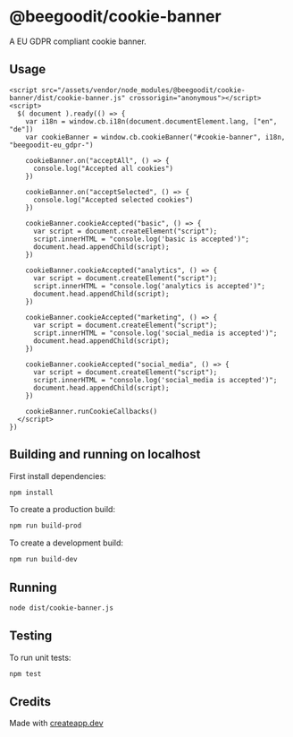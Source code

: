 # @beegoodit/cookie-banner

A EU GDPR compliant cookie banner.

## Usage

```
<script src="/assets/vendor/node_modules/@beegoodit/cookie-banner/dist/cookie-banner.js" crossorigin="anonymous"></script>
<script>
  $( document ).ready(() => {
    var i18n = window.cb.i18n(document.documentElement.lang, ["en", "de"])
    var cookieBanner = window.cb.cookieBanner("#cookie-banner", i18n, "beegoodit-eu_gdpr-")

    cookieBanner.on("acceptAll", () => {
      console.log("Accepted all cookies")
    })

    cookieBanner.on("acceptSelected", () => {
      console.log("Accepted selected cookies")
    })              

    cookieBanner.cookieAccepted("basic", () => {
      var script = document.createElement("script");
      script.innerHTML = "console.log('basic is accepted')";
      document.head.appendChild(script);
    })

    cookieBanner.cookieAccepted("analytics", () => {
      var script = document.createElement("script");
      script.innerHTML = "console.log('analytics is accepted')";
      document.head.appendChild(script);
    })

    cookieBanner.cookieAccepted("marketing", () => {
      var script = document.createElement("script");
      script.innerHTML = "console.log('social_media is accepted')";
      document.head.appendChild(script);
    })
      
    cookieBanner.cookieAccepted("social_media", () => {
      var script = document.createElement("script");
      script.innerHTML = "console.log('social_media is accepted')";
      document.head.appendChild(script);
    })

    cookieBanner.runCookieCallbacks()
  </script>
})
```

## Building and running on localhost

First install dependencies:

```sh
npm install
```

To create a production build:

```sh
npm run build-prod
```

To create a development build:

```sh
npm run build-dev
```

## Running

```sh
node dist/cookie-banner.js
```

## Testing

To run unit tests:

```sh
npm test
```

## Credits

Made with [createapp.dev](https://createapp.dev/)
